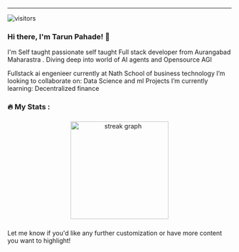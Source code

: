 
---
![visitors](https://visitor-badge.laobi.icu/badge?tarunpahade=tarunpahade)

### Hi there, **I'm Tarun Pahade!** 👋
I'm Self taught passionate self taught Full stack developer from Aurangabad Maharastra . Diving deep into world of AI agents and Opensource AGI 

Fullstack ai engenieer currently at Nath School of business technology
I’m looking to collaborate on: Data Science and ml Projects
I’m currently learning: Decentralized finance  




<h3 align="left">🔥   My Stats :</h3>

###

<div align="center">
  <img src="https://streak-stats.demolab.com?user=tarunpahade&locale=en&mode=daily&theme=dark&hide_border=false&border_radius=5&order=3" height="220" alt="streak graph"  />
</div>

###  





Let me know if you'd like any further customization or have more content you want to highlight!

